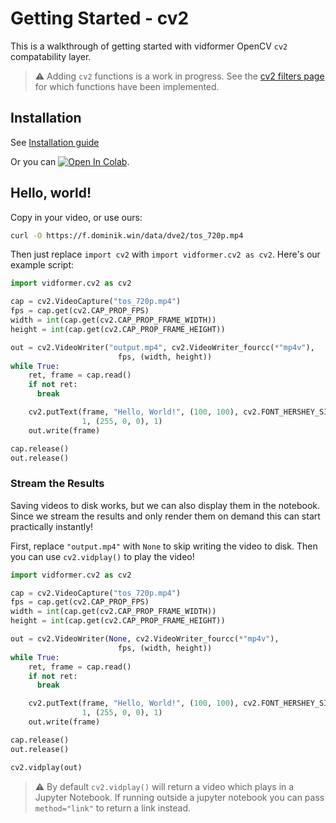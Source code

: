 # Getting Started - cv2

This is a walkthrough of getting started with vidformer OpenCV `cv2` compatability layer.

> ⚠️ Adding `cv2` functions is a work in progress. See the [cv2 filters page](./opencv-filters.md) for which functions have been implemented.

## Installation

See [Installation guide](./install.md)

Or you can [![Open In Colab](https://colab.research.google.com/assets/colab-badge.svg)](https://colab.research.google.com/github/ixlab/vidformer/blob/main/misc/Colab_Vidformer.ipynb).

## Hello, world!

Copy in your video, or use ours:

```bash
curl -O https://f.dominik.win/data/dve2/tos_720p.mp4
```

Then just replace `import cv2` with `import vidformer.cv2 as cv2`.
Here's our example script:

```python
import vidformer.cv2 as cv2

cap = cv2.VideoCapture("tos_720p.mp4")
fps = cap.get(cv2.CAP_PROP_FPS)
width = int(cap.get(cv2.CAP_PROP_FRAME_WIDTH))
height = int(cap.get(cv2.CAP_PROP_FRAME_HEIGHT))

out = cv2.VideoWriter("output.mp4", cv2.VideoWriter_fourcc(*"mp4v"),
                        fps, (width, height))
while True:
    ret, frame = cap.read()
    if not ret:
      break

    cv2.putText(frame, "Hello, World!", (100, 100), cv2.FONT_HERSHEY_SIMPLEX,
                1, (255, 0, 0), 1)
    out.write(frame)

cap.release()
out.release()
```

### Stream the Results

Saving videos to disk works, but we can also display them in the notebook.
Since we stream the results and only render them on demand this can start practically instantly!

First, replace `"output.mp4"` with `None` to skip writing the video to disk.
Then you can use `cv2.vidplay()` to play the video!

```python
import vidformer.cv2 as cv2

cap = cv2.VideoCapture("tos_720p.mp4")
fps = cap.get(cv2.CAP_PROP_FPS)
width = int(cap.get(cv2.CAP_PROP_FRAME_WIDTH))
height = int(cap.get(cv2.CAP_PROP_FRAME_HEIGHT))

out = cv2.VideoWriter(None, cv2.VideoWriter_fourcc(*"mp4v"),
                        fps, (width, height))
while True:
    ret, frame = cap.read()
    if not ret:
      break

    cv2.putText(frame, "Hello, World!", (100, 100), cv2.FONT_HERSHEY_SIMPLEX,
                1, (255, 0, 0), 1)
    out.write(frame)

cap.release()
out.release()

cv2.vidplay(out)
```

> ⚠️ By default `cv2.vidplay()` will return a video which plays in a Jupyter Notebook. If running outside a jupyter notebook you can pass `method="link"` to return a link instead.
